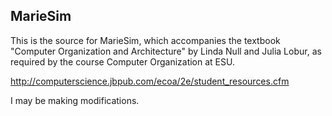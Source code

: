 ## MarieSim

This is the source for MarieSim, which accompanies the textbook "Computer Organization and Architecture" by Linda Null and Julia Lobur, as required by the course Computer Organization at ESU.

http://computerscience.jbpub.com/ecoa/2e/student_resources.cfm

I may be making modifications.
